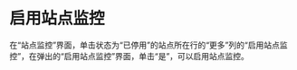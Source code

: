 # 启用站点监控<a name="ZH-CN_TOPIC_0090338406"></a>

在“站点监控”界面，单击状态为“已停用”的站点所在行的“更多”列的“启用站点监控”，在弹出的“启用站点监控”界面，单击“是”，可以启用站点监控。

